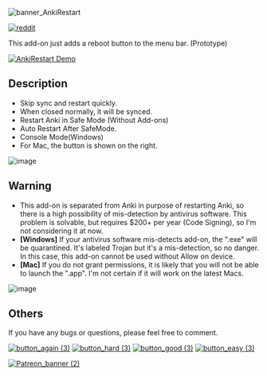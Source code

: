 ![banner_AnkiRestart](https://github.com/shigeyukey/AnkiRestart/assets/124401518/c636f95e-0a0a-4548-ac50-4f7aa3001258)

[![reddit](https://github.com/shigeyukey/AnkiRestart/assets/124401518/85368aad-6f50-4335-8858-7a30a66fb065)](https://www.reddit.com/user/Shige-yuki)

This add-on just adds a reboot button to the menu bar. (Prototype)

[![AnkiRestart Demo](https://github.com/shigeyukey/AnkiRestart/assets/124401518/cdf67a58-9ec5-4486-a560-f8136681f6cb)](https://youtu.be/q8c_POBOcMg)


## Description

- Skip sync and restart quickly.
- When closed normally, it will be synced.
- Restart Anki in Safe Mode (Without Add-ons)
- Auto Restart After SafeMode.
- Console Mode(Windows)
- For Mac, the button is shown on the right.

![image](https://github.com/shigeyukey/AnkiRestart/assets/124401518/fef85c43-490d-4e7a-9d9a-66b598d474fe)

## Warning

- This add-on is separated from Anki in purpose of restarting Anki, so there is a high possibility of mis-detection by antivirus software. This problem is solvable, but requires $200+ per year (Code Signing), so I'm not considering it at now.
- **[Windows]** If your antivirus software mis-detects add-on, the ".exe" will be quarantined. It's labeled Trojan but it's a mis-detection, so no danger. In this case, this add-on cannot be used without Allow on device.
- **[Mac]** If you do not grant permissions, it is likely that you will not be able to launch the ".app". I'm not certain if it will work on the latest Macs.

![image](https://github.com/shigeyukey/AnkiRestart/assets/124401518/6954b6af-1009-4636-9395-db8f4521100d)

## Others

If you have any bugs or questions, please feel free to comment.


[![button_again (3)](https://github.com/shigeyukey/AnkiRestart/assets/124401518/7c1a661a-7932-4a19-a4bc-4000f9fd738a)](https://github.com/shigeyukey/AnkiRestart/issues)
[![button_hard (3)](https://github.com/shigeyukey/AnkiRestart/assets/124401518/0d61d5c5-1824-4b69-9602-53f2ddd8672f)](https://www.reddit.com/user/Shige-yuki)
[![button_good (3)](https://github.com/shigeyukey/AnkiRestart/assets/124401518/ef42457f-10d2-4235-aa05-2691f3e7731d)](https://ankiweb.net/shared/review/237169833)
[![button_easy (3)](https://github.com/shigeyukey/AnkiRestart/assets/124401518/8943bf9c-1aa6-490c-bf86-0ec29d5f4221)](http://patreon.com/Shigeyuki)


[![Patreon_banner (2)](https://github.com/shigeyukey/AnkiRestart/assets/124401518/59809ec6-dd1a-4cb6-a64d-0990b75b4151)](http://patreon.com/Shigeyuki)
